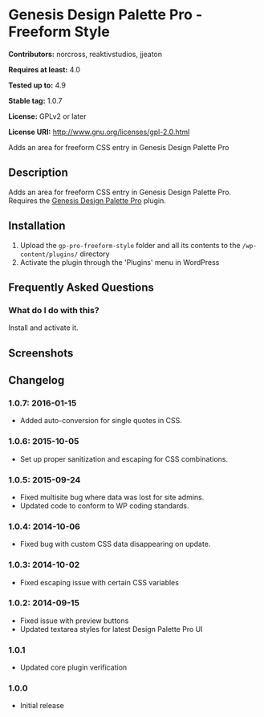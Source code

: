 # Genesis Design Palette Pro - Freeform Style #
**Contributors:** norcross, reaktivstudios, jjeaton

**Requires at least:** 4.0

**Tested up to:** 4.9

**Stable tag:** 1.0.7

**License:** GPLv2 or later

**License URI:** http://www.gnu.org/licenses/gpl-2.0.html


Adds an area for freeform CSS entry in Genesis Design Palette Pro

## Description ##

Adds an area for freeform CSS entry in Genesis Design Palette Pro. Requires the [Genesis Design Palette Pro](http://genesisdesignpro.com/ "Genesis Design Palette Pro") plugin.

## Installation ##
1. Upload the `gp-pro-freeform-style` folder and all its contents to the `/wp-content/plugins/` directory
1. Activate the plugin through the 'Plugins' menu in WordPress

## Frequently Asked Questions ##

### What do I do with this? ###

Install and activate it.

## Screenshots ##

## Changelog ##

### 1.0.7: 2016-01-15 ###

* Added auto-conversion for single quotes in CSS.

### 1.0.6: 2015-10-05 ###

* Set up proper sanitization and escaping for CSS combinations.

### 1.0.5: 2015-09-24 ###

* Fixed multisite bug where data was lost for site admins.
* Updated code to conform to WP coding standards.

### 1.0.4: 2014-10-06 ###

* Fixed bug with custom CSS data disappearing on update.

### 1.0.3: 2014-10-02 ###

* Fixed escaping issue with certain CSS variables

### 1.0.2: 2014-09-15 ###

* Fixed issue with preview buttons
* Updated textarea styles for latest Design Palette Pro UI

### 1.0.1 ###

* Updated core plugin verification

### 1.0.0 ###

* Initial release

